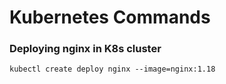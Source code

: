 # Kubernetes Commands

### Deploying nginx in K8s cluster
```
kubectl create deploy nginx --image=nginx:1.18
```

